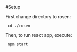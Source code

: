 #Setup

First change directory to rosen:
```console
 cd ./rosen
 ```
Then, to run react app, execute:
```console
 npm start
```
